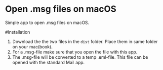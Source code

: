 # Open .msg files on macOS
Simple app to open .msg files on macOS. 

#Installation
1) Download the the two files in the `dist` folder. Place them in same folder on your mac(book).
2) For a .msg-file make sure that you open the file with this app. 
3) The .msg-file will be converted to a temp .eml-file. This file can be opened with the standard Mail app.
